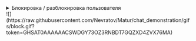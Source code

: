 <details><summary>Блокировка / разблокировка пользователя</summary>
Всплывающий текст
</details>
![](https://raw.githubusercontent.com/Nevratov/Matur/chat_demonstration/gifs/block.gif?token=GHSAT0AAAAAACSWDGY73OZ3RNBDT7GQZXD4ZVX76MA)
